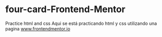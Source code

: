 # four-card-Frontend-Mentor
Practice html and css
Aqui se está practicando html y css utilizando una pagina www.frontendmentor.io

